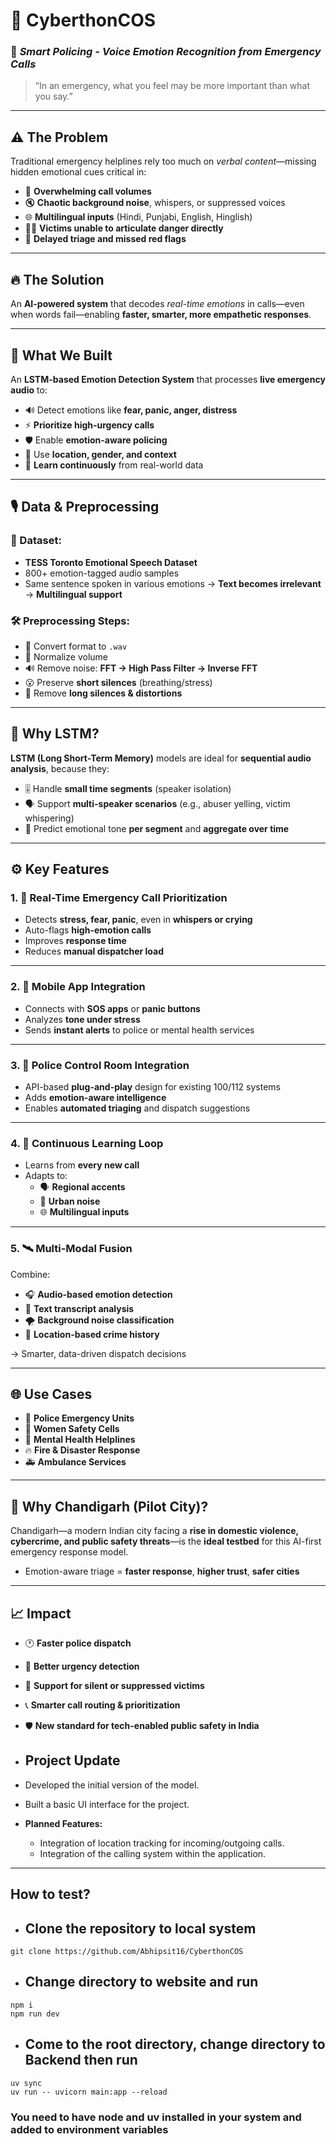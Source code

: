 # 🚨 CyberthonCOS  
### 🎯 *Smart Policing - Voice Emotion Recognition from Emergency Calls*

> “In an emergency, what you feel may be more important than what you say.”

---

## ⚠️ The Problem

Traditional emergency helplines rely too much on *verbal content*—missing hidden emotional cues critical in:

- 🚫 **Overwhelming call volumes**
- 🔇 **Chaotic background noise**, whispers, or suppressed voices  
- 🌐 **Multilingual inputs** (Hindi, Punjabi, English, Hinglish)  
- 🧍‍♀️ **Victims unable to articulate danger directly**  
- 🐢 **Delayed triage and missed red flags**  

---

## 🔥 The Solution

An **AI-powered system** that decodes *real-time emotions* in calls—even when words fail—enabling **faster, smarter, more empathetic responses**.

---

## 🧠 What We Built

An **LSTM-based Emotion Detection System** that processes **live emergency audio** to:

- 🔊 Detect emotions like **fear, panic, anger, distress**
- ⚡ **Prioritize high-urgency calls**
- 🛡️ Enable **emotion-aware policing**
- 📍 Use **location, gender, and context**
- 🔁 **Learn continuously** from real-world data

---

## 🎙️ Data & Preprocessing

### 📂 Dataset:
- **TESS Toronto Emotional Speech Dataset**
- 800+ emotion-tagged audio samples  
- Same sentence spoken in various emotions → **Text becomes irrelevant** → **Multilingual support**

### 🛠️ Preprocessing Steps:
- 🎵 Convert format to `.wav`
- 📢 Normalize volume
- 🔊 Remove noise: **FFT → High Pass Filter → Inverse FFT**
- 😮 Preserve **short silences** (breathing/stress)
- 🧹 Remove **long silences & distortions**

---

## 🤖 Why LSTM?

**LSTM (Long Short-Term Memory)** models are ideal for **sequential audio analysis**, because they:

- 🎚️ Handle **small time segments** (speaker isolation)
- 🗣️ Support **multi-speaker scenarios** (e.g., abuser yelling, victim whispering)
- 🎯 Predict emotional tone **per segment** and **aggregate over time**

---

## ⚙️ Key Features

### 1. 🚦 Real-Time Emergency Call Prioritization
- Detects **stress, fear, panic**, even in **whispers or crying**
- Auto-flags **high-emotion calls**
- Improves **response time**
- Reduces **manual dispatcher load**

---

### 2. 📲 Mobile App Integration
- Connects with **SOS apps** or **panic buttons**
- Analyzes **tone under stress**
- Sends **instant alerts** to police or mental health services

---

### 3. 🧩 Police Control Room Integration
- API-based **plug-and-play** design for existing 100/112 systems
- Adds **emotion-aware intelligence**
- Enables **automated triaging** and dispatch suggestions

---

### 4. 🧠 Continuous Learning Loop
- Learns from **every new call**
- Adapts to:
  - 🗣️ **Regional accents**
  - 🌆 **Urban noise**
  - 🌐 **Multilingual inputs**

---

### 5. 🛰️ Multi-Modal Fusion 
Combine:

- 🎧 **Audio-based emotion detection**
- 📄 **Text transcript analysis**
- 🌪️ **Background noise classification**
- 📍 **Location-based crime history**

→ Smarter, data-driven dispatch decisions

---

## 🌐 Use Cases

- 🚓 **Police Emergency Units**
- 🧕 **Women Safety Cells**
- 🧠 **Mental Health Helplines**
- 🔥 **Fire & Disaster Response**
- 🚑 **Ambulance Services**

---

## 🌟 Why Chandigarh (Pilot City)?

Chandigarh—a modern Indian city facing a **rise in domestic violence, cybercrime, and public safety threats**—is the **ideal testbed** for this AI-first emergency response model.

- Emotion-aware triage = **faster response**, **higher trust**, **safer cities**

---

## 📈 Impact

- 🕐 **Faster police dispatch**
- 🔎 **Better urgency detection**
- 💬 **Support for silent or suppressed victims**
- 📞 **Smarter call routing & prioritization**
- 🛡️ **New standard for tech-enabled public safety in India**

- ## Project Update

- Developed the initial version of the model.
- Built a basic UI interface for the project.
- **Planned Features:**
  - Integration of location tracking for incoming/outgoing calls.
  - Integration of the calling system within the application.
 
---

## How to test?

- ## Clone the repository to local system
```
git clone https://github.com/Abhipsit16/CyberthonCOS
```
- ## Change directory to website and run
```
npm i
npm run dev
```
- ## Come to the root directory, change directory to Backend then run
```
uv sync
uv run -- uvicorn main:app --reload
```

### You need to have node and uv installed in your system and added to environment variables


